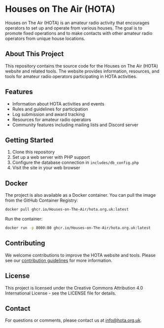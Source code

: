 # Houses on The Air (HOTA)

Houses on The Air (HOTA) is an amateur radio activity that encourages operators to set up and operate from various houses. The goal is to promote fixed operations and to make contacts with other amateur radio operators from unique house locations.

## About This Project

This repository contains the source code for the Houses on The Air (HOTA) website and related tools. The website provides information, resources, and tools for amateur radio operators participating in HOTA activities.

## Features

- Information about HOTA activities and events
- Rules and guidelines for participation
- Log submission and award tracking
- Resources for amateur radio operators
- Community features including mailing lists and Discord server

## Getting Started

1. Clone this repository
2. Set up a web server with PHP support
3. Configure the database connection in `includes/db_config.php`
4. Visit the site in your web browser

## Docker

The project is also available as a Docker container. You can pull the image from the GitHub Container Registry:

```bash
docker pull ghcr.io/Houses-on-The-Air/hota.org.uk:latest
```

Run the container:

```bash
docker run -p 8000:80 ghcr.io/Houses-on-The-Air/hota.org.uk:latest
```

## Contributing

We welcome contributions to improve the HOTA website and tools. Please see our [contribution guidelines](CODE_OF_CONDUCT.md) for more information.

## License

This project is licensed under the Creative Commons Attribution 4.0 International License - see the LICENSE file for details.

## Contact

For questions or comments, please contact us at info@hota.org.uk.
